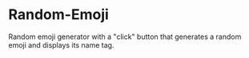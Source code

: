 # Random-Emoji
Random emoji generator with a "click" button that generates a random emoji and displays its name tag.

